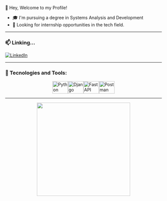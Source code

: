 👋 Hey, Welcome to my Profile!

- 🎓 I'm pursuing a degree in Systems Analysis and Development
- 🚀 Looking for internship opportunities in the tech field.
  
---

### 📫 Linking...
[![LinkedIn](https://img.shields.io/badge/-LinkedIn-%230077B5?style=for-the-badge&logo=linkedin&logoColor=white)](https://www.linkedin.com/in/pabloneri-link/)

---

### 🚀 Tecnologies and Tools:
<div style="display: flex; align-items: center; justify-content: center;">
  <img alt="Python" height="40" width="50" src="https://cdn.jsdelivr.net/gh/devicons/devicon/icons/python/python-original-wordmark.svg" />
  <img alt="Django" height="40" width="50" src="https://cdn.jsdelivr.net/gh/devicons/devicon@latest/icons/django/django-plain.svg" />
  <img alt="FastAPI" height="40" width="50" src="https://cdn.jsdelivr.net/gh/devicons/devicon@latest/icons/fastapi/fastapi-original.svg" />
  <img alt="Postman" height="40" width="50" src="https://cdn.jsdelivr.net/gh/devicons/devicon@latest/icons/postman/postman-original-wordmark.svg" />
</div>

---
<p align="center">
  <img src="https://github-readme-stats.vercel.app/api/top-langs/?username=PabloNeri66&layout=compact&theme=dark&langs_count=8" width="300px"/>
</p>

